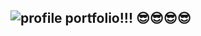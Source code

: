 <h2><img src='https://avatars.githubusercontent.com/u/126369455?v=4' alt='profile'/> portfolio!!! 😎😎😎😎</h2>
